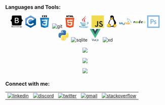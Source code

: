 <style>
      table {
        margin-left: auto;
        margin-right: auto;
      }
    </style>
<h3 align="left">Languages and Tools:</h3>
<div align="center">
   <p align="center"> <a target="_blank" rel="noreferrer"> <img src="https://raw.githubusercontent.com/devicons/devicon/master/icons/bootstrap/bootstrap-plain-wordmark.svg" alt="bootstrap" width="40" height="40" /> </a> <a href="https://www.cprogramming.com/" target="_blank" rel="noreferrer"><img src="https://raw.githubusercontent.com/devicons/devicon/master/icons/c/c-original.svg" alt="c" width="40" height="40" /></a> <a target="_blank" rel="noreferrer"> <img src="https://raw.githubusercontent.com/devicons/devicon/master/icons/css3/css3-original-wordmark.svg" alt="css3" width="40" height="40" /> </a> <a target="_blank" rel="noreferrer"> <img src="https://www.vectorlogo.zone/logos/git-scm/git-scm-icon.svg" alt="git" width="40" height="40" /> </a> <a target="_blank" rel="noreferrer"> <img src="https://raw.githubusercontent.com/devicons/devicon/master/icons/html5/html5-original-wordmark.svg" alt="html5" width="40" height="40" /> </a> <a target="_blank" rel="noreferrer"> <img src="https://raw.githubusercontent.com/devicons/devicon/master/icons/java/java-original.svg" alt="java" width="40" height="40" /> </a> <a target="_blank" rel="noreferrer"> <img src="https://raw.githubusercontent.com/devicons/devicon/master/icons/javascript/javascript-original.svg" alt="javascript" width="40" height="40" /> </a> <a target="_blank" rel="noreferrer"> <img src="https://raw.githubusercontent.com/devicons/devicon/master/icons/linux/linux-original.svg" alt="linux" width="40" height="40" /> </a> <a target="_blank" rel="noreferrer"> <img src="https://raw.githubusercontent.com/devicons/devicon/master/icons/mysql/mysql-original-wordmark.svg" alt="mysql" width="40" height="40" /> </a> <a target="_blank" rel="noreferrer"> <img src="https://raw.githubusercontent.com/devicons/devicon/master/icons/nodejs/nodejs-original-wordmark.svg" alt="nodejs" width="40" height="40" /> </a> <a target="_blank" rel="noreferrer"> <img src="https://raw.githubusercontent.com/devicons/devicon/master/icons/photoshop/photoshop-line.svg" alt="photoshop" width="40" height="40" /> </a> <a target="_blank" rel="noreferrer"> <img src="https://raw.githubusercontent.com/devicons/devicon/master/icons/python/python-original.svg" alt="python" width="40" height="40" /> </a> <a target="_blank" rel="noreferrer"> <img src="https://www.vectorlogo.zone/logos/sqlite/sqlite-icon.svg" alt="sqlite" width="40" height="40" /> </a> <a target="_blank" rel="noreferrer"> <img src="https://raw.githubusercontent.com/devicons/devicon/master/icons/vuejs/vuejs-original-wordmark.svg" alt="vuejs" width="40" height="40" /> </a> <a target="_blank" rel="noreferrer"> <img src="https://cdn.worldvectorlogo.com/logos/adobe-xd.svg" alt="xd" width="40" height="40" /> </a></p>
</div>
<div align="center">
   <p><img align="center" src="https://github-readme-streak-stats.herokuapp.com/?user=bilal-belli&"/></p>
   <p><img align="center" src="https://github-readme-stats.vercel.app/api/top-langs?username=bilal-belli&show_icons=true&locale=en&layout=compact"/></p>
   <p><img align="center" src="https://github-readme-stats.vercel.app/api?username=bilal-belli&show_icons=true&locale=en"/></p>
</div>
<h3 align="left">Connect with me:</h3>
<p align="center">
  
</p>
<table align="center">
  <tr>
    <td>
            <a href="https://www.linkedin.com/in/belli-bilal/" >
            <img src="https://user-images.githubusercontent.com/74218805/219942623-a1e2387a-846e-4ee5-b25d-1005b934e0a4.png" alt="linkedin" height="30" width="30">
            </a>
    </td>
    <td>
            <a href="https://discord.gg/Bi_lal#6555" ><img src="https://user-images.githubusercontent.com/74218805/219942643-7b88b034-b293-4148-92b3-94940e0c58fb.png" alt="discord" height="30" width="30">
            </a>
    </td>
    <td>
          <a href="https://twitter.com/bilal1belli" >
             <img src="https://user-images.githubusercontent.com/74218805/219942421-0f5ca341-bf60-4d61-a450-1beb3d96d163.png" alt="twitter" height="30" width="30">
          </a>
    </td>
    <td>
            <a href="jb_belli@esi.dz" ><img src="https://user-images.githubusercontent.com/74218805/219942942-778dd537-04d9-4bac-9a84-1a3c3d534948.png" alt="gmail" height="30" width="30">
            </a>
    </td>
    <td>
            <a href="https://stackoverflow.com/users/13244079/bilal-belli" ><img src="https://stackoverflow.design/assets/img/logos/so/logo-stackoverflow.svg" alt="stackoverflow" height="30" width="30">
            </a>
    </td>
  </tr>
      

</table>

